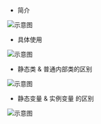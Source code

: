 - 简介

![示意图](http://upload-images.jianshu.io/upload_images/944365-70e1722b8304d87d.png?imageMogr2/auto-orient/strip%7CimageView2/2/w/1240)

- 具体使用

![示意图](http://upload-images.jianshu.io/upload_images/944365-006d5a9a3a21cb58.png?imageMogr2/auto-orient/strip%7CimageView2/2/w/1240)



- 静态类 & 普通内部类的区别

![示意图](http://upload-images.jianshu.io/upload_images/944365-061a55d64c495e63.png?imageMogr2/auto-orient/strip%7CimageView2/2/w/1240)


- 静态变量 & 实例变量 的区别

![示意图](http://upload-images.jianshu.io/upload_images/944365-94c4d637b69136c9.png?imageMogr2/auto-orient/strip%7CimageView2/2/w/1240)